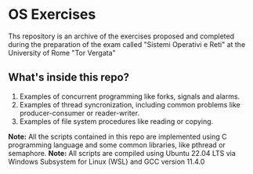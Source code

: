 # OS Exercises
Ths repository is an archive of the exercises proposed and completed during the preparation of the exam called "Sistemi Operativi e Reti" at the University of Rome "Tor Vergata"

## What's inside this repo?
1. Examples of concurrent programming like forks, signals and alarms.
2. Examples of thread syncronization, including common problems like producer-consumer or reader-writer.
3. Examples of file system procedures like reading or copying.

**Note:** All the scripts contained in this repo are implemented using C programming language and some common libraries, like pthread or semaphore.
**Note:** All scripts are compiled using Ubuntu 22.04 LTS via Windows Subsystem for Linux (WSL) and GCC version 11.4.0
